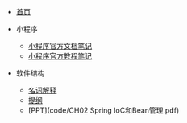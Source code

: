 * [首页](/#/)
* 小程序
  * [小程序官方文档笔记](code/wechat.md)
  * [小程序官方教程笔记](code/微信小程序官方文档学习.md)
* 软件结构

  * [名词解释](code/名词解释.md)
  * [提纲](code/名词解释.md)
  * [PPT](code/CH02 Spring IoC和Bean管理.pdf)

